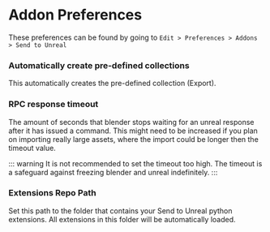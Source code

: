 # Addon Preferences
These preferences can be found by going to `Edit > Preferences > Addons > Send to Unreal`

### Automatically create pre-defined collections
This automatically creates the pre-defined collection (Export).


### RPC response timeout
The amount of seconds that blender stops waiting for an unreal response after it has issued a command. This might
need to be increased if you plan on importing really large assets, where the import could be longer then the
timeout value.

::: warning
It is not recommended to set the timeout too high. The timeout is a safeguard against freezing blender and unreal
indefinitely.
:::

### Extensions Repo Path
Set this path to the folder that contains your Send to Unreal python extensions. All extensions in this folder
will be automatically loaded.
